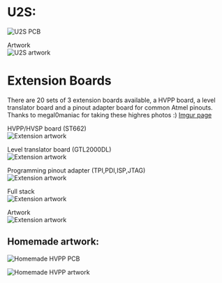 # U2S:
![U2S PCB](files/U2S.jpg)
  
Artwork  
![U2S artwork](files/U2S.png)
  
# Extension Boards
There are 20 sets of 3 extension boards available, a HVPP board, a level translator board and a pinout adapter board for common Atmel pinouts. Thanks to megal0maniac for taking these highres photos :) [Imgur page](https://imgur.com/a/rblx5#0)  
  
HVPP/HVSP board (ST662)  
![Extension artwork](files/V101_HVPP.jpg)
  
Level translator board (GTL2000DL)  
![Extension artwork](files/V101_XLT.jpg)
  
Programming pinout adapter (TPI,PDI,ISP,JTAG)  
![Extension artwork](files/V101_Pinout.jpg)
  
Full stack  
![Extension artwork](files/V101_stack.jpg)
  
Artwork  
![Extension artwork](files/V101_artwork.png)
  
## Homemade artwork:

![Homemade HVPP PCB](files/HVPP_ST662_photo.jpg)
  
![Homemade HVPP artwork](files/HVPP_ST662_600dpi.png)

